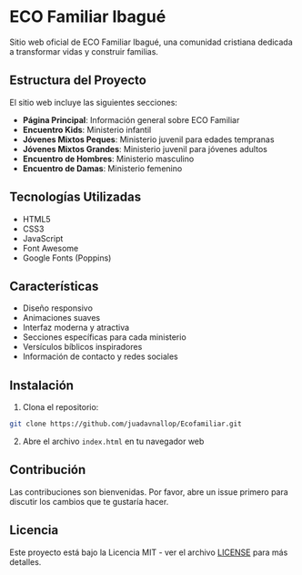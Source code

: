 # ECO Familiar Ibagué

Sitio web oficial de ECO Familiar Ibagué, una comunidad cristiana dedicada a transformar vidas y construir familias.

## Estructura del Proyecto

El sitio web incluye las siguientes secciones:

- **Página Principal**: Información general sobre ECO Familiar
- **Encuentro Kids**: Ministerio infantil
- **Jóvenes Mixtos Peques**: Ministerio juvenil para edades tempranas
- **Jóvenes Mixtos Grandes**: Ministerio juvenil para jóvenes adultos
- **Encuentro de Hombres**: Ministerio masculino
- **Encuentro de Damas**: Ministerio femenino

## Tecnologías Utilizadas

- HTML5
- CSS3
- JavaScript
- Font Awesome
- Google Fonts (Poppins)

## Características

- Diseño responsivo
- Animaciones suaves
- Interfaz moderna y atractiva
- Secciones específicas para cada ministerio
- Versículos bíblicos inspiradores
- Información de contacto y redes sociales

## Instalación

1. Clona el repositorio:
```bash
git clone https://github.com/juadavnallop/Ecofamiliar.git
```

2. Abre el archivo `index.html` en tu navegador web

## Contribución

Las contribuciones son bienvenidas. Por favor, abre un issue primero para discutir los cambios que te gustaría hacer.

## Licencia

Este proyecto está bajo la Licencia MIT - ver el archivo [LICENSE](LICENSE) para más detalles. 
